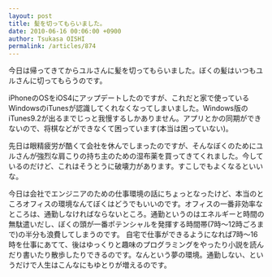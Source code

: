 ```yaml
---
layout: post
title: 髪を切ってもらいました。
date: 2010-06-16 00:06:00 +0900
author: Tsukasa OISHI
permalink: /articles/874
---
```


今日は帰ってきてからユルさんに髪を切ってもらいました。ぼくの髪はいつもユルさんに切ってもらうのです。

iPhoneのOSをiOS4にアップデートしたのですが、これだと家で使っているWindowsのiTunesが認識してくれなくなってしまいました。Windows版のiTunes9.2が出るまでじっと我慢するしかありません。アプリとかの同期ができないので、将棋などができなくて困っています(本当は困っていない)。

先日は眼精疲労が酷くて会社を休んでしまったのですが、そんなぼくのためにユルさんが強烈な肩こりの持ち主のための湿布薬を買ってきてくれました。今しているのだけど、これはそうとうに破壊力があります。すこしでもよくなるといいな。

今日は会社でエンジニアのための仕事環境の話にちょっとなったけど、本当のところオフィスの環境なんてぼくはどうでもいいのです。オフィスの一番非効率なところは、通勤しなければならないところ。通勤というのはエネルギーと時間の無駄遣いだし、ぼくの頭が一番ポテンシャルを発揮する時間帯(7時～12時ごろまで)の半分も浪費してしまうのです。
自宅で仕事ができるようになれば7時～16時を仕事にあてて、後はゆっくりと趣味のプログラミングをやったり小説を読んだり書いたり散歩したりできるのです。なんという夢の環境。通勤しない、というだけで人生はこんなにもゆとりが増えるのです。

